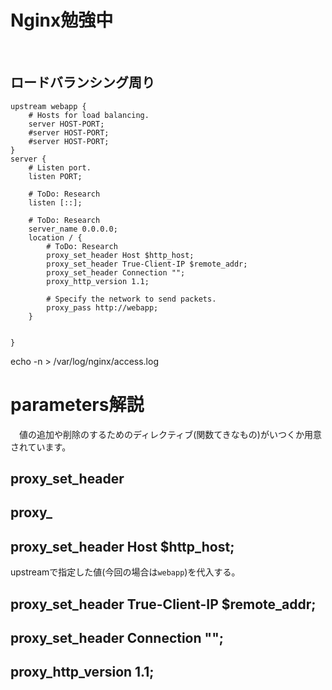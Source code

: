 # Nginx勉強中
​
## ロードバランシング周り
```
upstream webapp {
    # Hosts for load balancing.
    server HOST-PORT;
    #server HOST-PORT;
    #server HOST-PORT;
}
server {
    # Listen port.
    listen PORT;

    # ToDo: Research
    listen [::];

    # ToDo: Research
    server_name 0.0.0.0;
    location / {
        # ToDo: Research
        proxy_set_header Host $http_host;
        proxy_set_header True-Client-IP $remote_addr;
        proxy_set_header Connection "";
        proxy_http_version 1.1;

        # Specify the network to send packets.
        proxy_pass http://webapp;
    }

    
}
```


echo -n > /var/log/nginx/access.log


# parameters解説
　値の追加や削除のするためのディレクティブ(関数てきなもの)がいつくか用意されています。
　
## proxy_set_header
## proxy_
## 
## proxy_set_header Host $http_host;
 upstreamで指定した値(今回の場合は`webapp`)を代入する。
## proxy_set_header True-Client-IP $remote_addr;

## proxy_set_header Connection "";
## proxy_http_version 1.1;